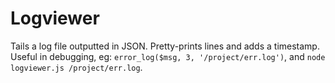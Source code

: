 # Logviewer

Tails a log file outputted in JSON. Pretty-prints lines and adds a timestamp. Useful in debugging, eg: `error_log($msg, 3, '/project/err.log')`, and `node logviewer.js /project/err.log`.

